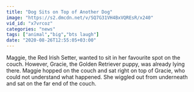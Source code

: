 ```yaml
---
title: "Dog Sits on Top of Another Dog"
image: "https://s2.dmcdn.net/v/SQ7G31VH4BxVQREsR/x240"
vid_id: "x7vrcoz"
categories: "news"
tags: ["animal","big","bts laugh"]
date: "2020-08-26T12:55:05+03:00"
---
```

Maggie, the Red Irish Setter, wanted to sit in her favourite spot on the couch. However, Gracie, the Golden Retriever puppy, was already lying there. Maggie hopped on the couch and sat right on top of Gracie, who could not understand what happened. She wiggled out from underneath and sat on the far end of the couch.
